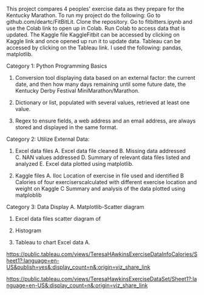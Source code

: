   This project  compares 4 peoples' exercise data as they   prepare for the Kentucky  Marathon.
To run my project do the following: Go to github.com/deartc/FitBitLit.  Clone the repository.  Go to fitbitters.ipynb and use the Colab link to open up in Colab.
Run Colab to access data  that is updated. The Kaggle file KaggleFitbit can be accessed by clicking on Kaggle link and once opened up run it to update data.  Tableau can be accessed by clicking on the Tableau link. I used the following: pandas, matplotlib.  
  
 
Category 1: Python Programming Basics

1. Conversion tool displaying data based on an external factor: the current date, and then  how many days remaining until some future date, the Kentucky Derby Festival MiniMarathon/Marathon. 
 
2. Dictionary or list, populated with several values, retrieved at least one value.

3. Regex to ensure  fields, a web address and an email address, are always stored and displayed in the same format. 
 
 
 
Category 2: Utilize External Data:
 
1. Excel data files 
A. Excel data file cleaned
B. Missing data addressed  
C. NAN values addressed
D. Summary of relevant data files listed and analyzed 
E. Excel data plotted using matplotlib.


2. Kaggle files
A. Iloc Location of exercise in file used and identified 
B Calories of four  exerciserscalculated with different exercise location  and weight on Kaggle 
C Summary and analysis of the data plotted using matploblib



Category 3: Data Display
A. Matplotlib-Scatter diagram 
1.  Excel data files scatter diagram of
2.  Histogram 

2. Tableau to chart Excel data
A.

https://public.tableau.com/views/TeresaHAwkinsExerciseDataInfoCalories/Sheet1?:language=en-US&publish=yes&:display_count=n&:origin=viz_share_link



https://public.tableau.com/views/TeresaHawkinsExerciseDataSet/Sheet1?:language=en-US&:display_count=n&:origin=viz_share_link








  


